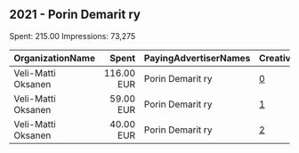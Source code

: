 ## 2021 - Porin Demarit ry 
Spent: 215.00
Impressions: 73,275

|OrganizationName|Spent|PayingAdvertiserNames|CreativeUrls|Impressions|Genders|AgeBrackets|CountryCodes|BillingAddresses|CandidateBallotInformation|
|:---|---:|:---|:---|---:|:---|:---|:---|:---|:---|
|Veli-Matti Oksanen|116.00 EUR|Porin Demarit ry|[0](https://www.snap.com/political-ads/asset/d98774c0e682f099bbb7186cdc9023e103dcaf5c012d139263ece32e29f727c6?mediaType=jpg)|33,862||18-40|finland|FI|Veli Matti Oksanen|
|Veli-Matti Oksanen|59.00 EUR|Porin Demarit ry|[1](https://www.snap.com/political-ads/asset/eda7ae559469b771e1d87b36987559b53527bd4c9379f252038c35ee43f308f5?mediaType=jpg)|24,001||18-40|finland|FI|Veli Matti Oksanen|
|Veli-Matti Oksanen|40.00 EUR|Porin Demarit ry|[2](https://www.snap.com/political-ads/asset/287121d102f492c87ac4a8894b6a9c41c4ea7a98ab462847a6735306cafbfe4b?mediaType=jpg)|15,412||18-40|finland|FI|Veli Matti Oksanen|
